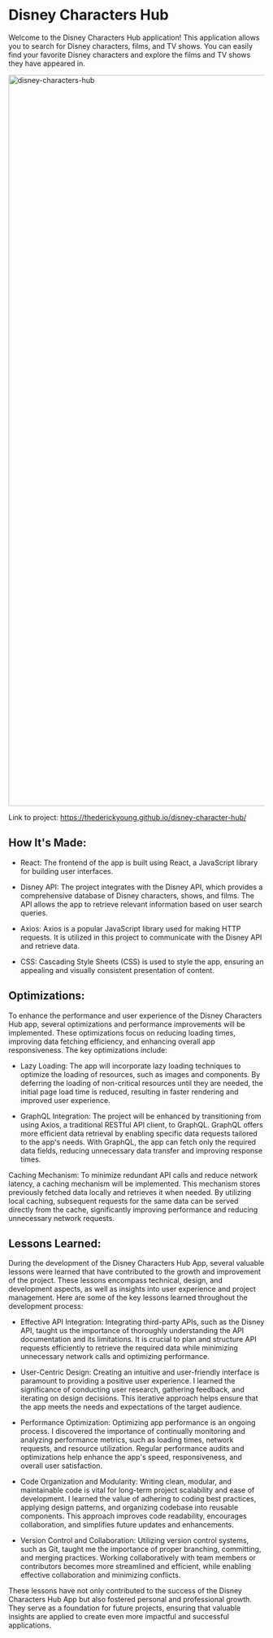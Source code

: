 
# Disney Characters Hub

Welcome to the Disney Characters Hub application! This application allows you to search for Disney characters, films, and TV shows. You can easily find your favorite Disney characters and explore the films and TV shows they have appeared in.

<img width="1439" alt="disney-characters-hub" src="https://github.com/TheDerickYoung/disney-character-hub/assets/119906716/6bafa802-b1c4-4a68-93a6-4e1a54818b23">

Link to project: https://thederickyoung.github.io/disney-character-hub/

## How It's Made: 

- React: The frontend of the app is built using React, a JavaScript library for building user interfaces. 

- Disney API: The project integrates with the Disney API, which provides a comprehensive database of Disney characters, shows, and films. The API allows the app to retrieve relevant information based on user search queries.

- Axios: Axios is a popular JavaScript library used for making HTTP requests. It is utilized in this project to communicate with the Disney API and retrieve data.

- CSS: Cascading Style Sheets (CSS) is used to style the app, ensuring an appealing and visually consistent presentation of content. 







## Optimizations: 

To enhance the performance and user experience of the Disney Characters Hub app, several optimizations and performance improvements will be implemented. These optimizations focus on reducing loading times, improving data fetching efficiency, and enhancing overall app responsiveness. The key optimizations include:

- Lazy Loading: The app will incorporate lazy loading techniques to optimize the loading of resources, such as images and components. By deferring the loading of non-critical resources until they are needed, the initial page load time is reduced, resulting in faster rendering and improved user experience.

- GraphQL Integration: The project will be enhanced by transitioning from using Axios, a traditional RESTful API client, to GraphQL. GraphQL offers more efficient data retrieval by enabling specific data requests tailored to the app's needs. With GraphQL, the app can fetch only the required data fields, reducing unnecessary data transfer and improving response times.

Caching Mechanism: To minimize redundant API calls and reduce network latency, a caching mechanism will be implemented. This mechanism stores previously fetched data locally and retrieves it when needed. By utilizing local caching, subsequent requests for the same data can be served directly from the cache, significantly improving performance and reducing unnecessary network requests.
## Lessons Learned:

During the development of the Disney Characters Hub App, several valuable lessons were learned that have contributed to the growth and improvement of the project. These lessons encompass technical, design, and development aspects, as well as insights into user experience and project management. Here are some of the key lessons learned throughout the development process:

- Effective API Integration: Integrating third-party APIs, such as the Disney API, taught us the importance of thoroughly understanding the API documentation and its limitations. It is crucial to plan and structure API requests efficiently to retrieve the required data while minimizing unnecessary network calls and optimizing performance.

- User-Centric Design: Creating an intuitive and user-friendly interface is paramount to providing a positive user experience. I learned the significance of conducting user research, gathering feedback, and iterating on design decisions. This iterative approach helps ensure that the app meets the needs and expectations of the target audience.

- Performance Optimization: Optimizing app performance is an ongoing process. I discovered the importance of continually monitoring and analyzing performance metrics, such as loading times, network requests, and resource utilization. Regular performance audits and optimizations help enhance the app's speed, responsiveness, and overall user satisfaction.

- Code Organization and Modularity: Writing clean, modular, and maintainable code is vital for long-term project scalability and ease of development. I learned the value of adhering to coding best practices, applying design patterns, and organizing codebase into reusable components. This approach improves code readability, encourages collaboration, and simplifies future updates and enhancements.

- Version Control and Collaboration: Utilizing version control systems, such as Git, taught me the importance of proper branching, committing, and merging practices. Working collaboratively with team members or contributors becomes more streamlined and efficient, while enabling effective collaboration and minimizing conflicts.

These lessons have not only contributed to the success of the Disney Characters Hub App but also fostered personal and professional growth. They serve as a foundation for future projects, ensuring that valuable insights are applied to create even more impactful and successful applications.
